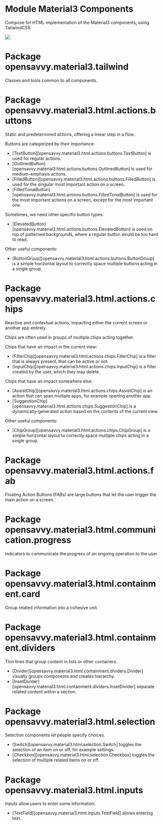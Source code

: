 # Module Material3 Components

Compose for HTML implementation of the Material3 components, using TailwindCSS.

<a href="https://search.maven.org/search?q=dev.opensavvy.material3.html.components"><img src="https://img.shields.io/maven-central/v/dev.opensavvy.material3.html/components.svg?label=Maven%20Central"></a>

# Package opensavvy.material3.tailwind

Classes and tools common to all components.

# Package opensavvy.material3.html.actions.buttons

Static and predetermined actions, offering a linear step in a flow.

Buttons are categorized by their importance:
- [TextButton][opensavvy.material3.html.actions.buttons.TextButton] is used for regular actions.
- [OutlinedButton][opensavvy.material3.html.actions.buttons.OutlinedButton] is used for medium-emphasis actions.
- [FilledButton][opensavvy.material3.html.actions.buttons.FilledButton] is used for the singular most important action on a screen.
- [FilledTonalButton][opensavvy.material3.html.actions.buttons.FilledTonalButton] is used for the most important actions on a screen, except for the most important one.

Sometimes, we need other specific button types:
- [ElevatedButton][opensavvy.material3.html.actions.buttons.ElevatedButton] is used on top of patterned backgrounds, where a regular button would be too hard to read.

Other useful components:
- [ButtonGroup][opensavvy.material3.html.actions.buttons.ButtonGroup] is a simple horizontal layout to correctly space multiple buttons acting in a single group.

# Package opensavvy.material3.html.actions.chips

Reactive and contextual actions, impacting either the current screen or another app entirely.

Chips are often used in groups of multiple chips acting together.

Chips that have an impact in the current view:
- [FilterChip][opensavvy.material3.html.actions.chips.FilterChip] is a filter that is always present, that can be active or not.
- [InputChip][opensavvy.material3.html.actions.chips.InputChip] is a filter created by the user, which they may delete.

Chips that have an impact somewhere else:
- [AssistChip][opensavvy.material3.html.actions.chips.AssistChip] is an action that can span multiple apps, for example opening another app.
- [SuggestionChip][opensavvy.material3.html.actions.chips.SuggestionChip] is a dynamically-generated action based on the contents of the current view.

Other useful components:
- [ChipGroup][opensavvy.material3.html.actions.chips.ChipGroup] is a simple horizontal layout to correctly space multiple chips acting in a single group.

# Package opensavvy.material3.html.actions.fab

Floating Action Buttons (FABs) are large buttons that let the user trigger the main action on a screen.

# Package opensavvy.material3.html.communication.progress

Indicators to communicate the progress of an ongoing operation to the user.

# Package opensavvy.material3.html.containment.card

Group related information into a cohesive unit.

# Package opensavvy.material3.html.containment.dividers

Thin lines that group content in lists or other containers.

- [Divider][opensavvy.material3.html.containment.dividers.Divider] visually groups components and creates hierarchy.
- [InsetDivider][opensavvy.material3.html.containment.dividers.InsetDivider] separate related content within a section.

# Package opensavvy.material3.html.selection

Selection components let people specify choices.

- [Switch][opensavvy.material3.html.selection.Switch] toggles the selection of an item on or off, for example settings.
- [Checkbox][opensavvy.material3.html.selection.Checkbox] toggles the selection of multiple related items on or off.

# Package opensavvy.material3.html.inputs

Inputs allow users to enter some information.

- [TextField][opensavvy.material3.html.inputs.TextField] allows entering text.
